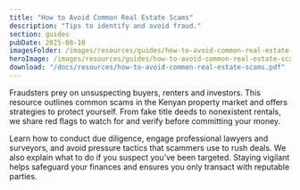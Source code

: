 ```yaml
---
title: "How to Avoid Common Real Estate Scams"
description: "Tips to identify and avoid fraud."
section: guides
pubDate: 2025-08-10
imagesFolder: /images/resources/guides/how-to-avoid-common-real-estate-scams
heroImage: /images/resources/guides/how-to-avoid-common-real-estate-scams/cover.webp
download: "/docs/resources/how-to-avoid-common-real-estate-scams.pdf"
---
```


Fraudsters prey on unsuspecting buyers, renters and investors. This resource outlines common scams in the Kenyan property market and offers strategies to protect yourself. From fake title deeds to nonexistent rentals, we share red flags to watch for and verify before committing your money.

Learn how to conduct due diligence, engage professional lawyers and surveyors, and avoid pressure tactics that scammers use to rush deals. We also explain what to do if you suspect you’ve been targeted. Staying vigilant helps safeguard your finances and ensures you only transact with reputable parties.
